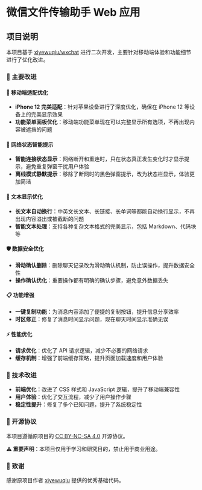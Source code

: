 # 微信文件传输助手 Web 应用

## 项目说明

本项目基于 [xiyewuqiu/wxchat](https://github.com/xiyewuqiu/wxchat) 进行二次开发，主要针对移动端体验和功能细节进行了优化改进。

### 🚀 主要改进

#### 📱 **移动端适配优化**

- **iPhone 12 完美适配**：针对苹果设备进行了深度优化，确保在 iPhone 12 等设备上的完美显示效果
- **功能菜单面板优化**：移动端功能菜单现在可以完整显示所有选项，不再出现内容被遮挡的问题

#### 🔗 **网络状态智能提示**

- **智能连接状态显示**：网络断开和重连时，只在状态真正发生变化时才显示提示，避免重复弹窗干扰用户体验
- **离线模式静默提示**：移除了断网时的黑色弹窗提示，改为状态栏显示，体验更加简洁

#### 📝 **文本显示优化**

- **长文本自动换行**：中英文长文本、长链接、长单词等都能自动换行显示，不再出现内容溢出或被截断的问题
- **智能文本处理**：支持各种复杂文本格式的完美显示，包括 Markdown、代码块等

#### 🛡️ **数据安全优化**

- **滑动确认删除**：删除聊天记录改为滑动确认机制，防止误操作，提升数据安全性
- **操作确认优化**：重要操作都有明确的确认步骤，避免意外数据丢失

#### 📋 **功能增强**

- **一键复制功能**：为消息内容添加了便捷的复制按钮，提升信息分享效率
- **时区修正**：修复了消息时间显示问题，现在聊天时间显示准确无误

#### ⚡ **性能优化**

- **请求优化**：优化了 API 请求逻辑，减少不必要的网络请求
- **缓存机制**：增强了前端缓存策略，提升页面加载速度和用户体验

### 🔧 技术改进

- **前端优化**：改进了 CSS 样式和 JavaScript 逻辑，提升了移动端兼容性
- **用户体验**：优化了交互流程，减少了用户操作步骤
- **稳定性提升**：修复了多个已知问题，提升了系统稳定性

### 📄 开源协议

本项目遵循原项目的 [CC BY-NC-SA 4.0](https://github.com/xiyewuqiu/wxchat/blob/main/LICENSE) 开源协议。

**⚠️ 重要声明**：本项目仅用于学习和研究目的，禁止用于商业用途。

### 🙏 致谢

感谢原项目作者 [xiyewuqiu](https://github.com/xiyewuqiu) 提供的优秀基础代码。
